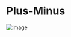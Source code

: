 # Plus-Minus
![image](https://github.com/Bodrian/Plus-Minus/assets/34108415/312fbb6c-bb44-4907-906e-470fbe29b89e)
